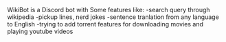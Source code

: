 WikiBot is a Discord bot with Some features like:
-search query through wikipedia
-pickup lines, nerd jokes
-sentence tranlation from any language to English
-trying to add torrent features for downloading movies and playing youtube videos
